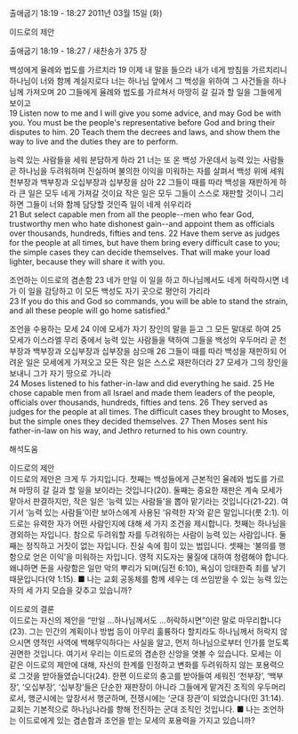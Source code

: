 출애굽기 18:19 - 18:27 
2011년 03월 15일 (화)

이드로의 제안



출애굽기 18:19 - 18:27 / 새찬송가 375 장


백성에게 율례와 법도를 가르치라
19 이제 내 말을 들으라 내가 네게 방침을 가르치리니 하나님이 너와 함께 계실지로다 너는 하나님 앞에서 그 백성을 위하여 그 사건들을 하나님께 가져오며 20 그들에게 율례와 법도를 가르쳐서 마땅히 갈 길과 할 일을 그들에게 보이고  
19 Listen now to me and I will give you some advice, and may God be with you. You must be the people's representative before God and bring their disputes to him. 20 Teach them the decrees and laws, and show them the way to live and the duties they are to perform. 

능력 있는 사람들을 세워 분담하게 하라
21 너는 또 온 백성 가운데서 능력 있는 사람들 곧 하나님을 두려워하며 진실하며 불의한 이익을 미워하는 자를 살펴서 백성 위에 세워 천부장과 백부장과 오십부장과 십부장을 삼아 22 그들이 때를 따라 백성을 재판하게 하라 큰 일은 모두 네게 가져갈 것이요 작은 일은 모두 그들이 스스로 재판할 것이니 그리하면 그들이 너와 함께 담당할 것인즉 일이 네게 쉬우리라  
21 But select capable men from all the people--men who fear God, trustworthy men who hate dishonest gain--and appoint them as officials over thousands, hundreds, fifties and tens. 22 Have them serve as judges for the people at all times, but have them bring every difficult case to you; the simple cases they can decide themselves. That will make your load lighter, because they will share it with you. 

조언하는 이드로의 겸손함
23 네가 만일 이 일을 하고 하나님께서도 네게 허락하시면 네가 이 일을 감당하고 이 모든 백성도 자기 곳으로 평안히 가리라  
23 If you do this and God so commands, you will be able to stand the strain, and all these people will go home satisfied." 

조언을 수용하는 모세
24 이에 모세가 자기 장인의 말을 듣고 그 모든 말대로 하여 25 모세가 이스라엘 무리 중에서 능력 있는 사람들을 택하여 그들을 백성의 우두머리 곧 천부장과 백부장과 오십부장과 십부장을 삼으매 26 그들이 때를 따라 백성을 재판하되 어려운 일은 모세에게 가져오고 모든 작은 일은 스스로 재판하더라 27 모세가 그의 장인을 보내니 그가 자기 땅으로 가니라  
24 Moses listened to his father-in-law and did everything he said. 25 He chose capable men from all Israel and made them leaders of the people, officials over thousands, hundreds, fifties and tens. 26 They served as judges for the people at all times. The difficult cases they brought to Moses, but the simple ones they decided themselves. 27 Then Moses sent his father-in-law on his way, and Jethro returned to his own country.

해석도움





이드로의 제안  
이드로의 제안은 크게 두 가지입니다. 첫째는 백성들에게 근본적인 율례와 법도를 가르쳐 마땅히 갈 길과 할 일을 보이라는 것입니다(20). 둘째는 중요한 재판은 계속 모세가 맡아서 판결하지만, 작은 일은 ‘능력 있는 사람들’을 뽑아 맡기라는 것입니다(21-22). 여기서 ‘능력 있는 사람들’이란 보아스에게 사용된 ‘유력한 자’와 같은 말입니다(룻 2:1). 이드로는 유력한 자가 어떤 사람인지에 대해 세 가지 조건을 제시합니다. 첫째는 하나님을 경외하는 자입니다. 참으로 두려워할 자를 두려워하는 사람이 능력 있는 사람입니다. 둘째는 정직하고 거짓이 없는 자입니다. 진실 속에 힘이 있는 법입니다. 셋째는 ‘불의를 행함으로 얻은 이익’을 미워하는 자입니다. 영적 지도자는 물질에 대하여 청렴해야 합니다. 왜냐하면 돈을 사랑함은 일만 악의 뿌리가 되며(딤전 6:10), 욕심이 잉태한즉 죄를 낳기 때문입니다(약 1:15).
■ 나는 교회 공동체를 함께 세우는 데 쓰임받을 수 있는 능력 있는 자의 세 가지 모습을 갖추고 있습니까?

이드로의 결론  
이드로는 자신의 제안을 “만일 …하나님께서도 …허락하시면”이란 말로 마무리합니다(23). 그는 인간의 계획이나 방법 등이 아무리 훌륭하다 할지라도 하나님께서 허락지 않으시면 영적인 사역에 백해무익하다는 사실을 알고, 먼저 하나님으로부터 인가를 얻도록 권면한 것입니다. 여기서 우리는 이드로의 겸손한 신앙을 엿볼 수 있습니다. 모세는 이 같은 이드로의 제안에 대해, 자신의 한계를 인정하고 변화를 두려워하지 않는 포용력으로 그것을 받아들였습니다(24). 한편 이드로의 충고를 받아들여 세워진 ‘천부장’, ‘백부장’, ‘오십부장’, ‘십부장’들은 단순한 재판장이 아니라 그들에게 맡겨진 조직의 우두머리로서,  행군시에는 앞장서서 행군하며, 전쟁시에는 ‘군대 장관’이 되었습니다(민 31:14). 교회는 기본적으로 하나님나라를 향해 전진하는 군대 조직인 것입니다.
■ 나는 조언하는 이드로에게 있는 겸손함과 조언을 받는 모세의 포용력을 가지고 있습니까?
